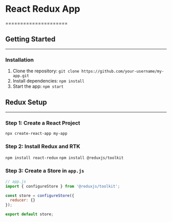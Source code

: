 # React Redux App
=====================

## Getting Started
---------------

### Installation

1. Clone the repository: `git clone https://github.com/your-username/my-app.git`
2. Install dependencies: `npm install`
3. Start the app: `npm start`

## Redux Setup
-------------

### Step 1: Create a React Project

`npx create-react-app my-app`

### Step 2: Install Redux and RTK

`npm install react-redux`
`npm install @reduxjs/toolkit`

### Step 3: Create a Store in `app.js`

```javascript
// app.js
import { configureStore } from '@reduxjs/toolkit';

const store = configureStore({
  reducer: {}
});

export default store;
